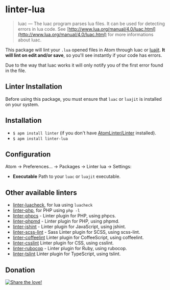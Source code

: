 linter-lua
===========

> luac — The luac program parses lua files. It can be used for detecting errors in lua code. See [http://www.lua.org/manual/4.0/luac.html](http://www.lua.org/manual/4.0/luac.html) for more informations about luac.

This package will lint your `.lua` opened files in Atom through luac or [luajit](http://luajit.org/running.html).  **It will lint on edit and/or save**, so you'll see instantly if your code has errors.

Due to the way that luac works it will only notify you of the first error found in the file.

## Linter Installation
Before using this package, you must ensure that `luac` or `luajit` is installed on your system.

## Installation

* `$ apm install linter` (if you don't have [AtomLinter/Linter](https://github.com/AtomLinter/Linter) installed).
* `$ apm install linter-lua`

## Configuration

Atom -> Preferences... -> Packages -> Linter lua -> Settings:

* **Executable** Path to your `luac` or `luajit` executable.

## Other available linters
- [linter-luacheck](https://atom.io/packages/linter-luacheck), for lua using `luacheck`
- [linter-php](https://atom.io/packages/linter-php), for PHP using `php -l`
- [linter-phpcs](https://atom.io/packages/linter-phpcs) - Linter plugin for PHP, using phpcs.
- [linter-phpmd](https://atom.io/packages/linter-phpmd) - Linter plugin for PHP, using phpmd.
- [linter-jshint](https://atom.io/packages/linter-jshint) - Linter plugin for JavaScript, using jshint.
- [linter-scss-lint](https://atom.io/packages/linter-scss-lint) - Sass Linter plugin for SCSS, using scss-lint.
- [linter-coffeelint](https://atom.io/packages/linter-coffeelint) Linter plugin for CoffeeScript, using coffeelint.
- [linter-csslint](https://atom.io/packages/linter-csslint) Linter plugin for CSS, using csslint.
- [linter-rubocop](https://atom.io/packages/linter-rubocop) - Linter plugin for Ruby, using rubocop.
- [linter-tslint](https://atom.io/packages/linter-tslint) Linter plugin for TypeScript, using tslint.

## Donation
[![Share the love!](https://chewbacco-stuff.s3.amazonaws.com/donate.png)](https://www.paypal.com/cgi-bin/webscr?cmd=_s-xclick&hosted_button_id=KXUYS4ARNHCN8)
